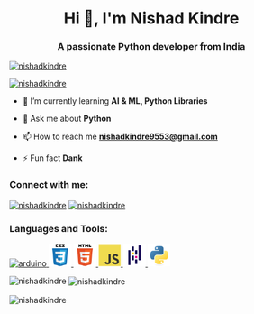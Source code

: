 <h1 align="center">Hi 👋, I'm Nishad Kindre</h1>
<h3 align="center">A passionate Python developer from India</h3>

<p align="left"> <a href="https://github.com/ryo-ma/github-profile-trophy"><img src="https://github-profile-trophy.vercel.app/?username=nishadkindre" alt="nishadkindre" /></a> </p>

<p align="left"> <a href="https://twitter.com/nishadkindre" target="blank"><img src="https://img.shields.io/twitter/follow/nishadkindre?logo=twitter&style=for-the-badge" alt="nishadkindre" /></a> </p>

- 🌱 I’m currently learning **AI & ML, Python Libraries**

- 💬 Ask me about **Python**

- 📫 How to reach me **nishadkindre9553@gmail.com**

- ⚡ Fun fact **Dank**

<h3 align="left">Connect with me:</h3>
<p align="left">
<a href="https://twitter.com/nishadkindre" target="blank"><img align="center" src="https://raw.githubusercontent.com/rahuldkjain/github-profile-readme-generator/master/src/images/icons/Social/twitter.svg" alt="nishadkindre" height="30" width="40" /></a>
<a href="https://instagram.com/nishadkindre" target="blank"><img align="center" src="https://raw.githubusercontent.com/rahuldkjain/github-profile-readme-generator/master/src/images/icons/Social/instagram.svg" alt="nishadkindre" height="30" width="40" /></a>
</p>

<h3 align="left">Languages and Tools:</h3>
<p align="left"> <a href="https://www.arduino.cc/" target="_blank" rel="noreferrer"> <img src="https://cdn.worldvectorlogo.com/logos/arduino-1.svg" alt="arduino" width="40" height="40"/> </a> <a href="https://www.w3schools.com/css/" target="_blank" rel="noreferrer"> <img src="https://raw.githubusercontent.com/devicons/devicon/master/icons/css3/css3-original-wordmark.svg" alt="css3" width="40" height="40"/> </a> <a href="https://www.w3.org/html/" target="_blank" rel="noreferrer"> <img src="https://raw.githubusercontent.com/devicons/devicon/master/icons/html5/html5-original-wordmark.svg" alt="html5" width="40" height="40"/> </a> <a href="https://developer.mozilla.org/en-US/docs/Web/JavaScript" target="_blank" rel="noreferrer"> <img src="https://raw.githubusercontent.com/devicons/devicon/master/icons/javascript/javascript-original.svg" alt="javascript" width="40" height="40"/> </a> <a href="https://pandas.pydata.org/" target="_blank" rel="noreferrer"> <img src="https://raw.githubusercontent.com/devicons/devicon/2ae2a900d2f041da66e950e4d48052658d850630/icons/pandas/pandas-original.svg" alt="pandas" width="40" height="40"/> </a> <a href="https://www.python.org" target="_blank" rel="noreferrer"> <img src="https://raw.githubusercontent.com/devicons/devicon/master/icons/python/python-original.svg" alt="python" width="40" height="40"/> </a> </p>

<p><img align="left" src="https://github-readme-stats.vercel.app/api/top-langs?username=nishadkindre&show_icons=true&locale=en&layout=compact" alt="nishadkindre" /></p>

<p>&nbsp;<img align="center" src="https://github-readme-stats.vercel.app/api?username=nishadkindre&show_icons=true&locale=en" alt="nishadkindre" /></p>

<p><img align="center" src="https://github-readme-streak-stats.herokuapp.com/?user=nishadkindre&" alt="nishadkindre" /></p>
